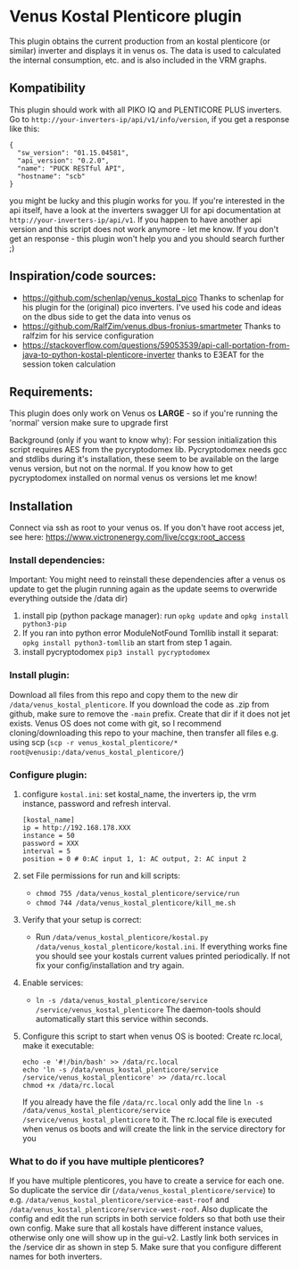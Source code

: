 # Venus Kostal Plenticore plugin

This plugin obtains the current production from an kostal plenticore (or similar) inverter and displays it in venus os.
The data is used to calculated the internal consumption, etc. and is also included in the VRM graphs.

## Kompatibility

This plugin should work with all PIKO IQ and PLENTICORE PLUS inverters. Go to `http://your-inverters-ip/api/v1/info/version`, if you get a response like this:   
```
{
  "sw_version": "01.15.04581",
  "api_version": "0.2.0",
  "name": "PUCK RESTful API",
  "hostname": "scb"
}
```
you might be lucky and this plugin works for you. If you're interested in the api itself, have a look at the inverters swagger UI for api documentation at `http://your-inverters-ip/api/v1`. 
If you happen to have another api version and this script does not work anymore - let me know.
If you don't get an response - this plugin won't help you and you should search further ;) 

## Inspiration/code sources:
- https://github.com/schenlap/venus_kostal_pico Thanks to schenlap for his plugin for the (original) pico inverters. I've used his code and ideas on the dbus side to get the data into venus os
- https://github.com/RalfZim/venus.dbus-fronius-smartmeter Thanks to ralfzim for his service configuration 
- https://stackoverflow.com/questions/59053539/api-call-portation-from-java-to-python-kostal-plenticore-inverter thanks to E3EAT for the session token calculation 

## Requirements: 
This plugin does only work on Venus os **LARGE** - so if you're running the 'normal' version make sure to upgrade first

Background (only if you want to know why): For session initialization this script requires AES from the pycryptodomex lib. Pycryptodomex needs gcc and stdlibs during it's installation, these seem to be available on the large venus version, but not on the normal. If you know how to get pycryptodomex installed on normal venus os versions let me know!

## Installation

Connect via ssh as root to your venus os. If you don't have root access jet, see here: https://www.victronenergy.com/live/ccgx:root_access

### Install dependencies:
Important: You might need to reinstall these dependencies after a venus os update to get the plugin running again as the update seems to overwride everything outside the /data dir)

1. install pip (python package manager): run `opkg update` and `opkg install python3-pip`
2. If you ran into python error ModuleNotFound Tomllib install it separat: `opkg install python3-tomllib` an start from step 1 again.
3. install pycryptodomex `pip3 install pycryptodomex`

### Install plugin:

Download all files from this repo and copy them to the new dir `/data/venus_kostal_plenticore`.
If you download the code as .zip from github, make sure to remove the `-main` prefix. 
Create that dir if it does not jet exists. 
Venus OS does not come with git, so I recommend cloning/downloading this repo to your machine, then transfer all files e.g. using scp (`scp -r venus_kostal_plenticore/* root@venusip:/data/venus_kostal_plenticore/`)


### Configure plugin:

1. configure `kostal.ini`: set kostal_name, the inverters ip, the vrm instance, password and refresh interval. 
    ```
    [kostal_name]
    ip = http://192.168.178.XXX
    instance = 50
    password = XXX
    interval = 5
    position = 0 # 0:AC input 1, 1: AC output, 2: AC input 2
    ``` 

2. set File permissions for run and kill scripts:
   - `chmod 755 /data/venus_kostal_plenticore/service/run`
   - `chmod 744 /data/venus_kostal_plenticore/kill_me.sh`

   
3. Verify that your setup is correct:

   - Run `/data/venus_kostal_plenticore/kostal.py /data/venus_kostal_plenticore/kostal.ini`. If everything works fine you should see your kostals current values printed periodically. If not fix your config/installation and try again.

4. Enable services:
   - `ln -s /data/venus_kostal_plenticore/service /service/venus_kostal_plenticore` The daemon-tools should automatically start this service within seconds.

5. Configure this script to start when venus OS is booted:
   Create rc.local, make it executable:
   ```
   echo -e '#!/bin/bash' >> /data/rc.local
   echo 'ln -s /data/venus_kostal_plenticore/service /service/venus_kostal_plenticore' >> /data/rc.local
   chmod +x /data/rc.local 
   ```   
   If you already have the file `/data/rc.local` only add the line  `ln -s /data/venus_kostal_plenticore/service /service/venus_kostal_plenticore` to it.
   The rc.local file is executed when venus os boots and will create the link in the service directory for you


### What to do if you have multiple plenticores? 

If you have multiple plenticores, you have to create a service for each one. So duplicate the service dir (`/data/venus_kostal_plenticore/service`) to e.g. `/data/venus_kostal_plenticore/service-east-roof` and `/data/venus_kostal_plenticore/service-west-roof`.
Also duplicate the config and edit the run scripts in both service folders so that both use their own config.
Make sure that all kostals have different instance values, otherwise only one will show up in the gui-v2.
Lastly link both services in the /service dir as shown in step 5.
Make sure that you configure different names for both inverters.






